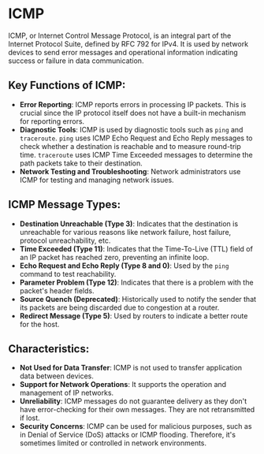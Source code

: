 # ICMP
ICMP, or Internet Control Message Protocol, is an integral part of the Internet Protocol Suite, defined by RFC 792 for IPv4. It is used by network devices to send error messages and operational information indicating success or failure in data communication.
## Key Functions of ICMP:
- **Error Reporting**: ICMP reports errors in processing IP packets. This is crucial since the IP protocol itself does not have a built-in mechanism for reporting errors.
- **Diagnostic Tools**: ICMP is used by diagnostic tools such as `ping` and `traceroute`. `ping` uses ICMP Echo Request and Echo Reply messages to check whether a destination is reachable and to measure round-trip time. `traceroute` uses ICMP Time Exceeded messages to determine the path packets take to their destination.
- **Network Testing and Troubleshooting**: Network administrators use ICMP for testing and managing network issues.
## ICMP Message Types:
- **Destination Unreachable (Type 3)**: Indicates that the destination is unreachable for various reasons like network failure, host failure, protocol unreachability, etc.
- **Time Exceeded (Type 11)**: Indicates that the Time-To-Live (TTL) field of an IP packet has reached zero, preventing an infinite loop.
- **Echo Request and Echo Reply (Type 8 and 0)**: Used by the `ping` command to test reachability.
- **Parameter Problem (Type 12)**: Indicates that there is a problem with the packet's header fields.
- **Source Quench (Deprecated)**: Historically used to notify the sender that its packets are being discarded due to congestion at a router.
- **Redirect Message (Type 5)**: Used by routers to indicate a better route for the host.
## Characteristics:
- **Not Used for Data Transfer**: ICMP is not used to transfer application data between devices.
- **Support for Network Operations**: It supports the operation and management of IP networks.
- **Unreliability**: ICMP messages do not guarantee delivery as they don't have error-checking for their own messages. They are not retransmitted if lost.
- **Security Concerns**: ICMP can be used for malicious purposes, such as in Denial of Service (DoS) attacks or ICMP flooding. Therefore, it's sometimes limited or controlled in network environments.
